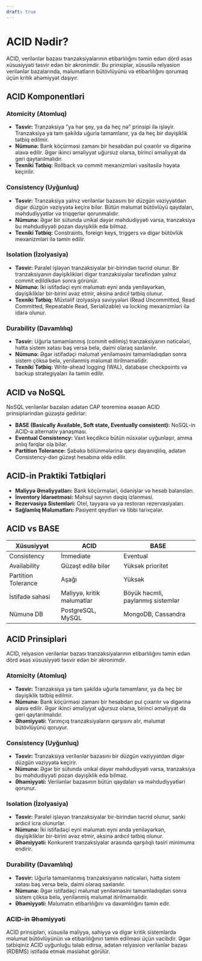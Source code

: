 ```yaml
---
draft: true
---
```

# ACID Nədir?

ACID, verilənlər bazası tranzaksiyalarının etibarlılığını təmin edən dörd əsas xüsusiyyəti təsvir edən bir akronimdir. Bu prinsiplər, xüsusilə relyasion verilənlər bazalarında, məlumatların bütövlüyünü və etibarlılığını qorumaq üçün kritik əhəmiyyət daşıyır.

## ACID Komponentləri

### Atomicity (Atomluq)

- **Təsvir:** Tranzaksiya "ya hər şey, ya da heç nə" prinsipi ilə işləyir. Tranzaksiya ya tam şəkildə uğurla tamamlanır, ya da heç bir dəyişiklik tətbiq edilmir.
- **Nümunə:** Bank köçürməsi zamanı bir hesabdan pul çıxarılır və digərinə əlavə edilir. Əgər ikinci əməliyyat uğursuz olarsa, birinci əməliyyat da geri qaytarılmalıdır.
- **Texniki Tətbiq:** Rollback və commit mexanizmləri vasitəsilə həyata keçirilir.

### Consistency (Uyğunluq)

- **Təsvir:** Tranzaksiya yalnız verilənlər bazasını bir düzgün vəziyyətdən digər düzgün vəziyyətə keçirə bilər. Bütün məlumat bütövlüyü qaydaları, məhdudiyyətlər və triqqerlər qorunmalıdır.
- **Nümunə:** Əgər bir sütunda unikal dəyər məhdudiyyəti varsa, tranzaksiya bu məhdudiyyəti pozan dəyişiklik edə bilməz.
- **Texniki Tətbiq:** Constraints, foreign keys, triggers və digər bütövlük mexanizmləri ilə təmin edilir.

### Isolation (İzolyasiya)

- **Təsvir:** Paralel işləyən tranzaksiyalar bir-birindən təcrid olunur. Bir tranzaksiyanın dəyişiklikləri digər tranzaksiyalar tərəfindən yalnız commit edildikdən sonra görünür.
- **Nümunə:** İki istifadəçi eyni məlumatı eyni anda yeniləyərkən, dəyişikliklər bir-birini əvəz etmir, əksinə ardıcıl tətbiq olunur.
- **Texniki Tətbiq:** Müxtəlif izolyasiya səviyyələri (Read Uncommitted, Read Committed, Repeatable Read, Serializable) və locking mexanizmləri ilə idarə olunur.

### Durability (Davamlılıq)

- **Təsvir:** Uğurla tamamlanmış (commit edilmiş) tranzaksiyanın nəticələri, hətta sistem xətası baş versə belə, daimi olaraq saxlanılır.
- **Nümunə:** Əgər istifadəçi məlumat yeniləməsini tamamladıqdan sonra sistem çöksə belə, yenilənmiş məlumat itirilməməlidir.
- **Texniki Tətbiq:** Write-ahead logging (WAL), database checkpoints və backup strategiyaları ilə təmin edilir.

## ACID və NoSQL

NoSQL verilənlər bazaları adətən CAP teoreminə əsasən ACID prinsiplərindən güzəştə gedirlər:

- **BASE (Basically Available, Soft state, Eventually consistent):** NoSQL-in ACID-ə alternativ yanaşması.
- **Eventual Consistency:** Vaxt keçdikcə bütün nüsxələr uyğunlaşır, amma anlıq fərqlər ola bilər.
- **Partition Tolerance:** Şəbəkə bölünmələrinə qarşı dayanıqlılıq, adətən Consistency-dən güzəşt hesabına əldə edilir.

## ACID-in Praktiki Tətbiqləri

- **Maliyyə Əməliyyatları:** Bank köçürmələri, ödənişlər və hesab balansları.
- **İnventory İdarəetməsi:** Məhsul sayının dəqiq izlənməsi.
- **Rezervasiya Sistemləri:** Otel, təyyarə və ya restoran rezervasiyaları.
- **Sağlamlıq Məlumatları:** Pasiyent qeydləri və tibbi tarixçələr.

## ACID vs BASE

| Xüsusiyyət | ACID | BASE |
|------------|------|------|
| Consistency | İmmediate | Eventual |
| Availability | Güzəşt edilə bilər | Yüksək prioritet |
| Partition Tolerance | Aşağı | Yüksək |
| İstifadə sahəsi | Maliyyə, kritik məlumatlar | Böyük həcmli, paylanmış sistemlər |
| Nümunə DB | PostgreSQL, MySQL | MongoDB, Cassandra |



## ACID Prinsipləri

ACID, relyasion verilənlər bazası tranzaksiyalarının etibarlılığını təmin edən dörd əsas xüsusiyyəti təsvir edən bir akronimdir.

### Atomicity (Atomluq)

- **Təsvir:** Tranzaksiya ya tam şəkildə uğurla tamamlanır, ya da heç bir dəyişiklik tətbiq edilmir.
- **Nümunə:** Bank köçürməsi zamanı bir hesabdan pul çıxarılır və digərinə əlavə edilir. Əgər ikinci əməliyyat uğursuz olarsa, birinci əməliyyat da geri qaytarılmalıdır.
- **Əhəmiyyəti:** Yarımçıq tranzaksiyaların qarşısını alır, məlumat bütövlüyünü qoruyur.

### Consistency (Uyğunluq)

- **Təsvir:** Tranzaksiya verilənlər bazasını bir düzgün vəziyyətdən digər düzgün vəziyyətə keçirir.
- **Nümunə:** Əgər bir sütunda unikal dəyər məhdudiyyəti varsa, tranzaksiya bu məhdudiyyəti pozan dəyişiklik edə bilməz.
- **Əhəmiyyəti:** Verilənlər bazasının bütün qaydaları və məhdudiyyətləri qorunur.

### Isolation (İzolyasiya)

- **Təsvir:** Paralel işləyən tranzaksiyalar bir-birindən təcrid olunur, sanki ardıcıl icra olunurlar.
- **Nümunə:** İki istifadəçi eyni məlumatı eyni anda yeniləyərkən, dəyişikliklər bir-birini əvəz etmir, əksinə ardıcıl tətbiq olunur.
- **Əhəmiyyəti:** Konkurent tranzaksiyalar arasında qarşılıqlı təsiri minimuma endirir.

### Durability (Davamlılıq)

- **Təsvir:** Uğurla tamamlanmış tranzaksiyanın nəticələri, hətta sistem xətası baş versə belə, daimi olaraq saxlanılır.
- **Nümunə:** Əgər istifadəçi məlumat yeniləməsini tamamladıqdan sonra sistem çöksə belə, yenilənmiş məlumat itirilməməlidir.
- **Əhəmiyyəti:** Məlumatın etibarlılığını və davamlılığını təmin edir.

### ACID-in Əhəmiyyəti

ACID prinsipləri, xüsusilə maliyyə, səhiyyə və digər kritik sistemlərdə məlumat bütövlüyünün və etibarlılığının təmin edilməsi üçün vacibdir. Əgər tətbiqiniz ACID uyğunluğu tələb edirsə, adətən relyasion verilənlər bazası (RDBMS) istifadə etmək məsləhət görülür.


